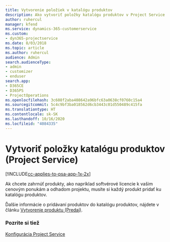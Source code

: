 ```yaml
---
title: Vytvorenie položiek v katalógu produktov
description: Ako vytvoriť položky katalógu produktov v Project Service
author: ruhercul
manager: kfend
ms.service: dynamics-365-customerservice
ms.custom:
- dyn365-projectservice
ms.date: 8/03/2018
ms.topic: article
ms.author: ruhercul
audience: Admin
search.audienceType:
- admin
- customizer
- enduser
search.app:
- D365CE
- D365PS
- ProjectOperations
ms.openlocfilehash: 3c608f2aba408642a96bfc63a0638cf0760c15a4
ms.sourcegitcommit: 5c4c9bf3ba018562d6cb3443c01d550489c415fa
ms.translationtype: HT
ms.contentlocale: sk-SK
ms.lasthandoff: 10/16/2020
ms.locfileid: "4084335"
---
```

# <a name="create-product-catalog-items-project-service"></a>Vytvoriť položky katalógu produktov (Project Service)

[!INCLUDE[cc-applies-to-psa-app-1x-2x](../includes/cc-applies-to-psa-app-1x-2x.md)]

Ak chcete zahrnúť produkty, ako napríklad softvérové licencie k vašim cenovým ponukám a odhadom projektu, musíte si každý produkt pridať ku katalógu produktov.  
  
 Ďalšie informácie o pridávaní produktov do katalógu produktov, nájdete v článku [Vytvorenie produktu (Predaj)](https://docs.microsoft.com/dynamics365/sales-enterprise/create-product-sales).  
  
### <a name="see-also"></a>Pozrite si tiež  
 [Konfigurácia Project Service](../psa/configure.md)
